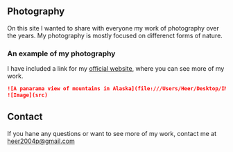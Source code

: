 ## Photography

On this site I wanted to share with everyone my work of photography over the years. 
My photography is mostly focused on differenct forms of nature. 

### An example of my photography 

I have included a link for my [official website](https://heer2004p.wixsite.com/mysite-1), where you can see more of my work. 

```markdown
![A panarama view of mountains in Alaska](file:///Users/Heer/Desktop/IMG_0086.jpeg)
![Image](src)
```

## Contact

If you hane any questions or want to see more of my work, contact me at heer2004p@gmail.com  
